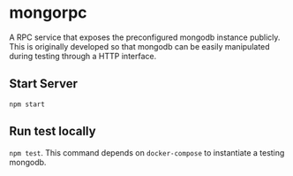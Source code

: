 # mongorpc

A RPC service that exposes the preconfigured mongodb instance publicly. This is
originally developed so that mongodb can be easily manipulated during testing
through a HTTP interface.

## Start Server

`npm start`

## Run test locally

`npm test`. This command depends on `docker-compose` to instantiate a testing
mongodb.
